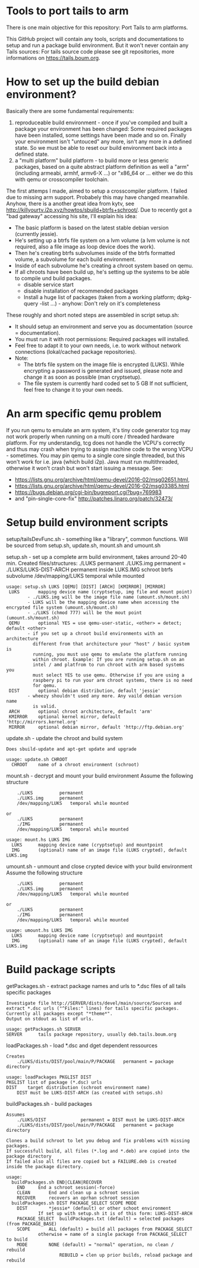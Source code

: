 Tools to port tails to arm
==========================
There is one main objective for this repository: Port Tails to arm platforms.	

This GitHub project will contain any tools, scripts and documentations to setup and run a package build environment.
But it won't never contain any Tails sources: For tails source code please see git repositories, more informations on https://tails.boum.org.

How to set up the build debian environment? 
===========================================
Basically there are some fundamental requirements:
1) reproduceable build environment - once if you've compiled and built a package your environment has been changed: Some required packages have been installed, some settings have been made and so on. Finally your environment isn't "untouced" any more, isn't any more in a defined state. So we must be able to reset our build environment back into a defined state.
2) a "multi platform" build platform - to build more or less generic packages, based on a quite abstract platform definition as well a "arm" (including armeabi, armhf, armv6-X ...) or "x86_64 or ... either we do this with qemu or crosscompiler toolchain.

The first attemps I made, aimed to setup a crosscompiler platform. I failed due to missing arm support. Probabely this may have changed meanwhile.
Anyhow, there is a another great idea from kytv, see http://killyourtv.i2p.xyz/howtos/sbuild+btrfs+schroot/.
Due to recently got a "bad gateway" accessing his site, I'll explain his idea:
- The basic platform is based on the latest stable debian version (currently jessie).
- He's setting up a btrfs file system on a lvm volume (a lvm volume is not required, also a file image as loop device does the work).
- Then he's creating btrfs subvolumes inside of the btrfs formatted volume, a subvolume for each build environment.
- Inside of each subvolume he's creating a chroot system based on qemu.
- If all chroots have been build up, he's setting up the systems to be able to compile und build packages.
  * disable service start
  * disable installation of recommended packages
  * Install a huge list of packages (taken from a working platform; dpkg-query -list ...) - anyhow: Don't rely on it's completeness

These roughly and short noted steps are assembled in script setup.sh: 
- It should setup an environment and serve you as documentation (source = documentation).
- You must run it with root permissions: Required packages will installed.
- Feel free to adapt it to your own needs, i.e. to work without network connections (lokal/cached package repositories).
- Note: 
	* The btrfs file system on the image file is encrypted (LUKS). 
	  While encrypting a password is generated and issued, please note and change it as soon as possible (man cryptsetup).
	* The file system is currently hard coded set to 5 GB 
	  If not sufficient, feel free to change it to your own needs.

An arm specific qemu problem 
============================
If you run qemu to emulate an arm system, it's tiny code generator tcg may not work properly when running on a multi core / threaded hardware platform. For my understandig, tcg does not handle the VCPU's correctly and thus may crash when trying to assign machine code to the wrong VCPU - sometimes. 
You may pin qemu to a single core single threaded, but this won't work for i.e. java (which build i2p). Java must run multithreaded, otherwise it won't crash but won't start issuing a message. 
See:
- https://lists.gnu.org/archive/html/qemu-devel/2016-02/msg02651.html, 
- https://lists.gnu.org/archive/html/qemu-devel/2016-02/msg03385.html
- https://bugs.debian.org/cgi-bin/bugreport.cgi?bug=769983 
- and "pin-single-core-fix" http://patches.linaro.org/patch/32473/

Setup build environment scripts
===============================

setup/tailsDevFunc.sh - something like a "library", common functions. Will be sourced from setup.sh, update.sh, mount.sh and umount.sh

setup.sh - set up a complete arm build environment, takes arround 20-40 min.
	Created files/structures:
		./LUKS			permanent
		./LUKS.img		permanent = 
		./LUKS/LUKS-DIST-ARCH	permanent inside LUKS.IMG 
					  schroot btrfs subvolume
		/dev/mapping/LUKS	temporal while mounted

	usage: setup.sh LUKS [QEMU] [DIST] [ARCH] [KMIRROR] [MIRROR]
	 LUKS		mapping device name (cryptsetup, img file and mount point)
			- ./LUKS.img will be the image file name (umount.sh/mount.sh)
			- LUKS will be the mapping device name when accessing the encrypted file system (umount.sh/mount.sh)
			- ./LUKS (chmod 777) will be the mout point (umount.sh/mount.sh)
	 QEMU		optional YES = use qemu-user-static, <other> = detect; default <other>
			- if you set up a chroot build environments with an architecture 
			  different from that architecture your "host" / basic system is
	  		  running, you must use qemu to emulate the platform running 
			  within chroot. Example: If you are running setup.sh on an 
	 		  intel / amd platfrom to run chroot with arm based systems you 
			  must select YES to use qemu. Otherwise if you are using a 
			  raspbery pi to run your arm chroot systems, there is no need 
			  for qemu.
	 DIST		optional debian distribution, default 'jessie'
			- wheezy shouldn't used any more. Any vaild debian version name
			  is valid.
	 ARCH		optional chroot architecture, default 'arm'
	 KMIRROR	optional kernel mirror, default 'http://mirrors.kernel.org'
	 MIRROR		optional debian mirror, default 'http://ftp.debian.org'

update.sh - update the chroot and build system 

	Does sbuild-update and apt-get update and upgrade

	usage: update.sh CHROOT
	  CHROOT	name of a chroot environment (schroot)

mount.sh - decrypt and mount your build environment
	Assume the following structure

		./LUKS			permanent
		./LUKS.img		permanent
		/dev/mapping/LUKS	temporal while mounted

	or 
		./LUKS			permanent
		./IMG 			permanent
		/dev/mapping/LUKS	temporal while mounted

	usage: mount.hs LUKS IMG
	  LUKS		mapping device name (cryptsetup) and mountpoint
	  IMG		(optional) name of an image file (LUKS crypted), default LUKS.img

umount.sh - unmount and close crypted device with your build environment
	Assume the following structure

		./LUKS			permanent
		./LUKS.img		permanent
		/dev/mapping/LUKS	temporal while mounted

	or 
		./LUKS			permanent
		./IMG 			permanent
		/dev/mapping/LUKS	temporal while mounted

	usage: umount.hs LUKS IMG
	  LUKS		mapping device name (cryptsetup) and mountpoint
	  IMG		(optional) name of an image file (LUKS crypted), default LUKS.img

Build package scripts
=====================

getPackages.sh - extract package names and urls to *.dsc files of all tails specific packages

	Investigate file http://SERVER/dists/devel/main/source/Sources and extract *.dsc urls ("^Files:" lines) for tails specific packages.
	Currently all packages except "*theme*".
	Output on stdout as list of urls.

	usage: getPackages.sh SERVER
	SERVER		tails package repository, usually deb.tails.boum.org

loadPackages.sh - load *.dsc and dget dependent ressources

	Creates
		./LUKS/dists/DIST/pool/main/P/PACKAGE 	permanent = package directory

	usage: loadPackages PKGLIST DIST
	PKGLIST	list of package (*.dsc) urls
	DIST	target distribution (schroot environment name)
		DIST must be LUKS-DIST-ARCH (as created with setups.sh)

buildPackages.sh - build packages

	Assumes
		./LUKS/DIST				permanent = DIST must be LUKS-DIST-ARCH
		./LUKS/dists/DIST/pool/main/P/PACKAGE 	permanent = package directory

	Clones a build schroot to let you debug and fix problems with missing packages.
	If successfull build, all files (*.log and *.deb) are copied into the package directory
	If failed also all files are copied but a FAILURE.deb is created inside the package directory.

	usage:
	  buildPackages.sh END|CLEAN|RECOVER
		END		End a schroot session(-force)
		CLEAN		End and clean up a schroot session
		RECOVER		recovers an oprhan schroot session
	  buildPackages.sh DIST PACKAGE_SELECT SCOPE MODE
		DIST		*jessie* (default) or other schoot environment
				If set up with setup.sh it is of this form: LUKS-DIST-ARCH
		PACKAGE_SELECT	buildPackages.txt (default) = selected packages (from PACKAGE_BASE)
		SCOPE		ALL (default) = build all packages from PACKAGE_SELECT
				otherwise = name of a single package from PACKAGE_SELECT to build
		MODE		NONE (default) = "normal" operation, no clean / rebuild
		                REBUILD = clen up prior builds, reload package and rebuild

